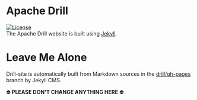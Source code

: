 # Apache Drill
[![License](https://img.shields.io/badge/license-Apache--2.0-blue.svg)](http://www.apache.org/licenses/LICENSE-2.0)  
The Apache Drill website is built using [Jekyll](http://jekyllrb.com/).

# Leave Me Alone
Drill-site is automatically built from Markdown sources in the [drill/gh-pages](https://github.com/apache/drill/tree/gh-pages) branch by Jekyll CMS.

⛔ **PLEASE DON'T CHANGE ANYTHING HERE** ⛔
